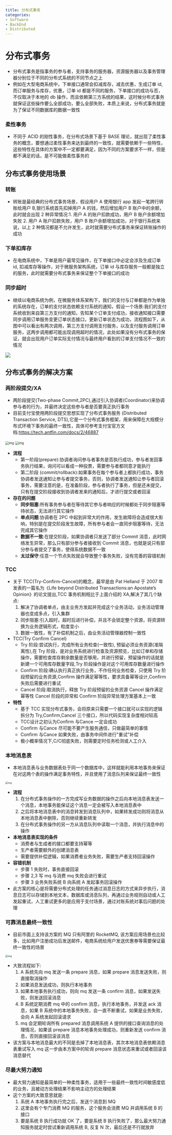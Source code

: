 ```yaml
---
title: 分布式事务
categories:
- Software
- BackEnd
- Distributed
---
```

# 分布式事务

- 分布式事务是指事务的参与者，支持事务的服务器，资源服务器以及事务管理器分别位于不同的分布式系统的不同节点之上
- 例如在大型电商系统中，下单接口通常会扣减库存，减去优惠，生成订单 id, 而订单服务与库存，优惠，订单 id 都是不同的服务，下单接口的成功与否，不仅取决于本地的 db 操作，而且依赖第三方系统的结果，这时候分布式事务就保证这些操作要么全部成功，要么全部失败，本质上来说，分布式事务就是为了保证不同数据库的数据一致性

### 柔性事务

- 不同于 ACID 的刚性事务，在分布式场景下基于 BASE 理论，就出现了柔性事务的概念，要想通过柔性事务来达到最终的一致性，就需要依赖于一些特性，这些特性在具体的方案中不一定都要满足，因为不同的方案要求不一样，但是都不满足的话，是不可能做柔性事务的

## 分布式事务使用场景

### 转账

- 转账是最经典的分布式事务场景，假设用户 A 使用银行 app 发起一笔跨行转账给用户 B,银行系统首先扣掉用户 A 的钱，然后增加用户 B 账户中的余额，此时就会出现 2 种异常情况:1. 用户 A 的账户扣款成功，用户 B 账户余额增加失败 2. 用户 A 账户扣款失败，用户 B 账户余额增加成功，对于银行系统来说，以上 2 种情况都是不允许发生，此时就需要分布式事务来保证转账操作的成功

### 下单扣库存

- 在电商系统中，下单是用户最常见操作，在下单接口中必定会涉及生成订单 id, 扣减库存等操作，对于微服务架构系统，订单 id 与库存服务一般都是独立的服务，此时就需要分布式事务来保证整个下单接口的成功

### 同步超时

- 继续以电商系统为例，在微服务体系架构下，我们的支付与订单都是作为单独的系统存在，订单的支付状态依赖支付系统的通知，假设一个场景:我们的支付系统收到来自第三方支付的通知，告知某个订单支付成功，接收通知接口需要同步调用订单服务变更订单状态接口，更新订单状态为成功，流程图如下，从图中可以看出有两次调用，第三方支付调用支付服务，以及支付服务调用订单服务，这两步调用都可能出现调用超时的情况，此处如果没有分布式事务的保证，就会出现用户订单实际支付情况与最终用户看到的订单支付情况不一致的情况

![](https://raw.githubusercontent.com/LuShan123888/Files/main/Pictures/2021-07-25-notify-message.png)

## 分布式事务的解决方案

### 两阶段提交/XA

- 两阶段提交(Two-phase Commit,2PC),通过引入协调者(Coordinator)来协调参与者的行为，并最终决定这些参与者是否要真正执行事务
- 目前支付宝使用两阶段提交思想实现了分布式事务服务 (Distributed Transaction Service, DTS),它是一个分布式事务框架，用来保障在大规模分布式环境下事务的最终一致性，具体可参考支付宝官方文档:https://tech.antfin.com/docs/2/46887

<img src="https://raw.githubusercontent.com/LuShan123888/Files/main/Pictures/2021-07-25-44d33643-1004-43a3-b99a-4d688a08d0a1.png" alt="img" style="zoom:67%;" />

<img src="https://raw.githubusercontent.com/LuShan123888/Files/main/Pictures/2021-07-25-d2ae9932-e2b1-4191-8ee9-e573f36d3895.png" alt="img" style="zoom:67%;" />

- **流程**
    - 第一阶段(prepare):协调者询问参与者事务是否执行成功，参与者发回事务执行结果，询问可以看成一种投票，需要参与者都同意才能执行
    - 第二阶段 (commit/rollback):如果事务在每个参与者上都执行成功，事务协调者发送通知让参与者提交事务，否则，协调者发送通知让参与者回滚事务，需要注意的是，在准备阶段，参与者执行了事务，但是还未提交，只有在提交阶段接收到协调者发来的通知后，才进行提交或者回滚
- **存在的问题**
    - **同步阻塞**:所有事务参与者在等待其它参与者响应的时候都处于同步阻塞等待状态，无法进行其它操作
    - **单点问题**:协调者在 2PC 中起到非常大的作用，发生故障将会造成很大影响，特别是在提交阶段发生故障，所有参与者会一直同步阻塞等待，无法完成其它操作
    - **数据不一致**:在提交阶段，如果协调者只发送了部分 Commit 消息，此时网络发生异常，那么只有部分参与者接收到 Commit 消息，也就是说只有部分参与者提交了事务，使得系统数据不一致
    - **太过保守**:任意一个节点失败就会导致整个事务失败，没有完善的容错机制

### TCC

- 关于 TCC(Try-Confirm-Cancel)的概念，最早是由 Pat Helland 于 2007 年发表的一篇名为《Life beyond Distributed Transactions:an Apostate’s Opinion》的论文提出,TCC 事务机制相比于上面介绍的 XA,解决了其几个缺点:
    1. 解决了协调者单点，由主业务方发起并完成这个业务活动，业务活动管理器也变成多点，引入集群
    2. 同步阻塞:引入超时，超时后进行补偿，并且不会锁定整个资源，将资源转换为业务逻辑形式，粒度变小
    3. 数据一致性，有了补偿机制之后，由业务活动管理器控制一致性
- TCC(Try Confirm Cancel)
    - Try 阶段:尝试执行，完成所有业务检查(一致性), 预留必须业务资源(准隔离性),在 Try 阶段，是对业务系统进行检查及资源预览，比如订单和存储操作，需要检查库存剩余数量是否够用，并进行预留，预留操作的话就是新建一个可用库存数量字段,Try 阶段操作是对这个可用库存数量进行操作
    - Confirm 阶段:确认执行真正执行业务，不作任何业务检查，只使用 Try 阶段预留的业务资源,Confirm 操作满足幂等性，要求具备幂等设计,Confirm 失败后需要进行重试
    - Cancel 阶段:取消执行，释放 Try 阶段预留的业务资源 Cancel 操作满足幂等性 Cancel 阶段的异常和 Confirm 阶段异常处理方案基本上一致
- **特性**
    - 基于 TCC 实现分布式事务，会将原来只需要一个接口就可以实现的逻辑拆分为 Try,Confirm,Cancel 三个接口，所以代码实现复杂度相对较高
    - TCC设计之初认为Confirm 与Cance 一定会成功
    - Confirm 与Cance 尽可能不要产生服务通信，只做最简单的事情
    - Confirm 与Cance 如果失败，由事务中间件进行"重试”补偿
    - 极小概率情况下,C/C彻底失败，则需要定时任务检测或人工介入

### 本地消息表

- 本地消息表与业务数据表处于同一个数据库中，这样就能利用本地事务来保证在对这两个表的操作满足事务特性，并且使用了消息队列来保证最终一致性

<img src="https://raw.githubusercontent.com/LuShan123888/Files/main/Pictures/2021-07-25-476329d4-e2ef-4f7b-8ac9-a52a6f784600-20210725182331988.png" alt="img" style="zoom: 50%;" />

- **流程**
    1. 在分布式事务操作的一方完成写业务数据的操作之后向本地消息表发送一个消息，本地事务能保证这个消息一定会被写入本地消息表中
    2. 之后将本地消息表中的消息转发到消息队列中，如果转发成功则将消息从本地消息表中删除，否则继续重新转发
    3. 在分布式事务操作的另一方从消息队列中读取一个消息，并执行消息中的操作
- **本地消息表实现的条件**
    - 消费者与生成者的接口都要支持幂等
    - 生产者需要额外的创建消息表
    - 需要提供补偿逻辑，如果消费者业务失败，需要生产者支持回滚操作
- **容错机制**
    - 步骤 1 失败时，事务直接回滚
    - 步骤 2,3 写 mq 与消费 mq 失败会进行重试
    - 步骤 3 业务失败系统 B 向系统 A 发起事务回滚操作
- 此方案的核心是将需要分布式处理的任务通过消息日志的方式来异步执行，消息日志可以存储到本地文本，数据库或消息队列，再通过业务规则自动或人工发起重试，人工重试更多的是应用于支付场景，通过对账系统对事后问题的处理

### 可靠消息最终一致性

- 目前市面上支持该方案的 MQ 只有阿里的 RocketMQ, 该方案应用场景也比较多，比如用户注册成功后发送邮件，电商系统给用户发送优惠券等需要保证最终一致性的场景

<img src="https://raw.githubusercontent.com/LuShan123888/Files/main/Pictures/2021-07-25-mq-message.jpg" alt="img" style="zoom:50%;" />

- 大致流程如下:
    1. A 系统先向 mq 发送一条 prepare 消息，如果 prepare 消息发送失败，则直接取消操作
    2. 如果消息发送成功，则执行本地事务
    3. 如果本地事务执行成功，则向 mq 发送一条 confirm 消息，如果发送失败，则发送回滚消息
    4. B 系统定期消费 mq 中的 confirm 消息，执行本地事务，并发送 ack 消息，如果 B 系统中的本地事务失败，会一直不断重试，如果是业务失败，会向 A 系统发起回滚请求
    5. mq 会定期轮询所有 prepared 消息调用系统 A 提供的接口查询消息的处理情况，如果该 prepare 消息本地事务处理成功，则重新发送 confirm 消息，否则直接回滚该消息
- 该方案与本地消息最大的不同是去掉了本地消息表，其次本地消息表依赖消息表重试写入 mq 这一步由本方案中的轮询 prepare 消息状态来重试或者回滚该消息替代

### 尽最大努力通知

- 最大努力通知是最简单的一种柔性事务，适用于一些最终一致性时间敏感度低的业务，且被动方处理结果不影响主动方的处理结果
- 这个方案的大致意思就是:
    1. 系统 A 本地事务执行完之后，发送个消息到 MQ
    2. 这里会有个专门消费 MQ 的服务，这个服务会消费 MQ 并调用系统 B 的接口
    3. 要是系统 B 执行成功就 OK 了，要是系统 B 执行失败了，那么最大努力通知服务就定时尝试重新调用系统 B, 反复 N 次，最后还是不行就放弃

